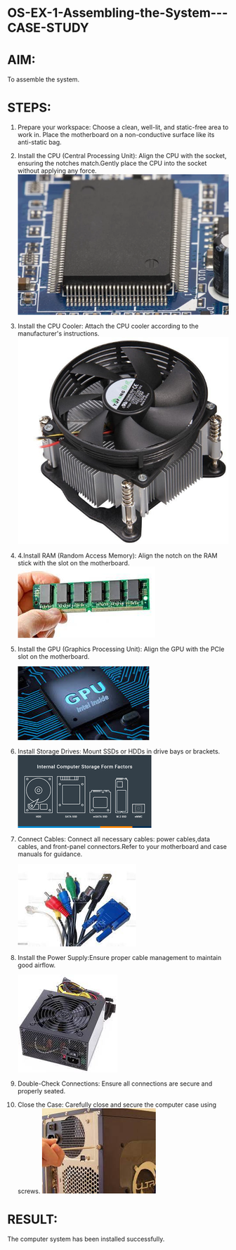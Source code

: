 # OS-EX-1-Assembling-the-System---CASE-STUDY

# AIM:

To assemble the system.

# STEPS:
1. Prepare your workspace: Choose a clean, well-lit, and static-free area to work in. Place the motherboard on a non-conductive surface like its anti-static bag.

2. Install the CPU (Central Processing Unit): Align the CPU with the socket, ensuring the notches match.Gently place the CPU into the socket without applying any force.
![OS-EX-1-Assembling-the-System---CASE-STUDY](processor.jpg)
3. Install the CPU Cooler: Attach the CPU cooler according to the manufacturer's instructions.
![OS-EX-1-Assembling-the-System---CASE-STUDY](cpu_cooler.jpeg)
4. 4.Install RAM (Random Access Memory): Align the notch on the RAM stick with the slot on the motherboard.
![OS-EX-1-Assembling-the-System---CASE-STUDY](ram.jpeg)
5. Install the GPU (Graphics Processing Unit): Align the GPU with the PCIe slot on the motherboard.


    ![OS-EX-1-Assembling-the-System---CASE-STUDY](GPU.jpeg)

6. Install Storage Drives: Mount SSDs or HDDs in drive bays or brackets.
![OS-EX-1-Assembling-the-System---CASE-STUDY](ISD.png)
7. Connect Cables: Connect all necessary cables: power cables,data cables, and front-panel connectors.Refer to your motherboard and case manuals for guidance.

   ![OS-EX-1-Assembling-the-System---CASE-STUDY](connect_cable.jpeg)
8. Install the Power Supply:Ensure proper cable management to maintain good airflow.

     ![OS-EX-1-Assembling-the-System---CASE-STUDY](power.jpeg)
9. Double-Check Connections: Ensure all connections are secure and properly seated.

10. Close the Case: Carefully close and secure the computer case using screws.
![OS-EX-1-Assembling-the-System---CASE-STUDY](close_case.jpeg)

# RESULT:
The computer system has been installed successfully.
